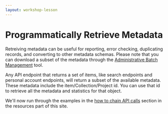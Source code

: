 ```yaml
---
layout: workshop-lesson
---
```


# Programmatically Retrieve Metadata

Retreiving metadata can be useful for reporting, error checking, duplicating records, and converting to other metadata schemas. Please note that you can download a subset of the metadata through the [Administrative Batch Management](https://help.figshare.com/article/administrative-batch-management) tool.

Any API endpoint that returns a set of items, like search endpoints and personal account endpoints, will return a subset of the available metadata. These metadata include the item/Collection/Project id. You can use that id to retrieve all the metadata and statistics for that object. 

We'll now run through the examples in the <a href="https://amckennafoster.github.io/samplefigshareapi.github.io/workshop/chain-api-calls.html" target="_blank">how to chain API calls</a> section in the resources part of this site.